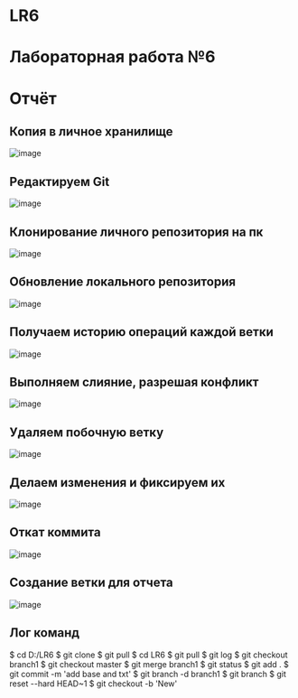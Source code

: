 # LR6
# Лабораторная работа №6

# Отчёт

## Копия в личное хранилище
![image](https://user-images.githubusercontent.com/117989857/202847423-59584a4a-05cf-4a1b-b6e2-7385416f6679.png)

## Редактируем Git
![image](https://user-images.githubusercontent.com/117989857/202847497-8e442e59-eb57-4277-ae2b-cbc04d272cf1.png)

## Клонирование личного репозитория на пк
![image](https://user-images.githubusercontent.com/117989857/202847524-52aa71ae-489e-445b-b817-66d6b056a26b.png)

## Обновление локального репозитория
![image](https://user-images.githubusercontent.com/117989857/202847559-b0c4765a-7f78-40d5-aff9-aee30a0707ea.png)

## Получаем историю операций каждой ветки
![image](https://user-images.githubusercontent.com/117989857/202847579-c9e94db4-0ce8-4e8c-8eef-91b16c6120fa.png)

## Выполняем слияние, разрешая конфликт
![image](https://user-images.githubusercontent.com/117989857/202847614-9ba86662-57d2-4992-9b1c-907b8894372f.png)

## Удаляем побочную ветку
![image](https://user-images.githubusercontent.com/117989857/202847626-75ea524a-26bf-447b-9807-a33061c319cb.png)

## Делаем изменения и фиксируем их
![image](https://user-images.githubusercontent.com/117989857/202847635-536c6824-1d44-4f01-b5bf-afdfe33e6bd9.png)

## Откат коммита
![image](https://user-images.githubusercontent.com/117989857/202847643-92724cdc-04c2-417d-a5b2-629b9ae5017c.png)

## Создание ветки для отчета
![image](https://user-images.githubusercontent.com/117989857/202847682-8e5ef957-5c76-4420-aac4-6a15ddffd8f5.png)

## Лог команд
$ cd D:/LR6
$ git clone 
$ git pull
$ cd LR6
$ git pull
$ git log
$ git checkout branch1
$ git checkout master
$ git merge branch1
$ git status
$ git add .
$ git commit -m 'add base and txt'
$ git branch -d branch1
$ git branch
$ git reset --hard HEAD~1
$ git checkout -b 'New'
